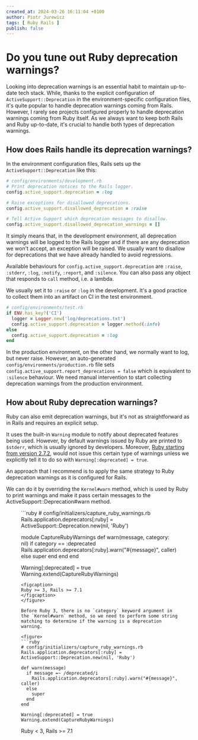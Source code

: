 ```yaml
---
created_at: 2024-03-26 16:11:04 +0100
author: Piotr Jurewicz
tags: [ Ruby Rails ]
publish: false
---
```


# Do you tune out Ruby deprecation warnings?

Looking into deprecation warnings is an essential habit to maintain up-to-date tech stack.
While, thanks to the explicit configuration of `ActiveSupport::Deprecation` in the environment-specific configuration
files, it's quite popular to handle deprecation warnings coming from Rails.
However, I rarely see projects configured properly to handle deprecation warnings coming from Ruby itself.
As we always want to keep both Rails and Ruby up-to-date, it's crucial to handle both types of deprecation warnings.

## How does Rails handle its deprecation warnings?

In the environment configuration files, Rails sets up the `ActiveSupport::Deprecation` like this:

```ruby
# config/environments/development.rb
# Print deprecation notices to the Rails logger.
config.active_support.deprecation = :log

# Raise exceptions for disallowed deprecations.
config.active_support.disallowed_deprecation = :raise

# Tell Active Support which deprecation messages to disallow.
config.active_support.disallowed_deprecation_warnings = []
```

It simply means that, in the development environment, all deprecation warnings will be logged to the Rails logger and if
there are any deprecation we won't accept, an exception will be raised.
We usually want to disallow for deprecations that we have already handled to avoid regressions.

Available behaviours for `config.active_support.deprecation` are `:raise`, `:stderr`, `:log`, `:notify`, `:report`, and
`:silence`. You can also pass any object that responds to `call` method, i.e. a lambda.

We usually set it to `:raise` or `:log` in the development. It's a good practice to collect them into an artifact on CI
in the test environment.

```ruby
# config/environments/test.rb
if ENV.has_key?('CI')
  logger = Logger.new('log/deprecations.txt')
  config.active_support.deprecation = logger.method(:info)
else
  config.active_support.deprecation = :log
end
```

In the production environment, on the other hand, we normally want to log, but never raise.
However, an auto-generated `config/environments/production.rb` file sets
`config.active_support.report_deprecations = false` which is equivalent to `:silence` behaviour.
We need manual intervention to start collecting deprecation warnings from the production environment.

## How about Ruby deprecation warnings?

Ruby can also emit deprecation warnings, but it's not as straightforward as in Rails and requires an explicit setup.

It uses the built-in `Warning` module to notify about deprecated features being used.
However, by default warnings issued by Ruby are printed to `$stderr`, which is usually ignored by developers.
Moreover, [Ruby starting from version 2.7.2](https://bugs.ruby-lang.org/issues/17591), would not issue this certain type
of warnings unless we explicitly tell it to do so with `Warning[:deprecated] = true`.

An approach that I recommend is to apply the same strategy to Ruby deprecation warnings as it is configured for Rails.

We can do it by overriding the `Kernel#warn` method, which is used by Ruby to print warnings and make it pass certain
messages to the ActiveSupport::Deprecation#warn method.

<figure>
```ruby
# config/initializers/capture_ruby_warnings.rb
Rails.application.deprecators[:ruby] = ActiveSupport::Deprecation.new(nil, 'Ruby')

module CaptureRubyWarnings
  def warn(message, category: nil)
    if category == :deprecated
      Rails.application.deprecators[:ruby].warn("#{message}", caller)
    else
      super
    end
  end
end

Warning[:deprecated] = true
Warning.extend(CaptureRubyWarnings)
```
<figcaption>
Ruby >= 3, Rails >= 7.1
</figcaption>
</figure>

Before Ruby 3, there is no `category` keyword argument in the `Kernel#warn` method, so we need to perform some string
matching to determine if the warning is a deprecation warning.

<figure>
```ruby
# config/initializers/capture_ruby_warnings.rb
Rails.application.deprecators[:ruby] = ActiveSupport::Deprecation.new(nil, 'Ruby')

def warn(message)
  if message =~ /deprecated/i
    Rails.application.deprecators[:ruby].warn("#{message}", caller)
  else
    super
  end
end

Warning[:deprecated] = true
Warning.extend(CaptureRubyWarnings)
```
<figcaption>
Ruby < 3, Rails >= 7.1
</figcaption>
</figure>